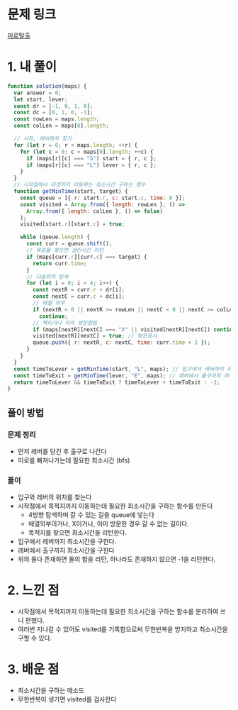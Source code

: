 # 문제 링크

[미로탈출](https://school.programmers.co.kr/learn/courses/30/lessons/159993)

# 1. 내 풀이

```js
function solution(maps) {
  var answer = 0;
  let start, lever;
  const dr = [-1, 0, 1, 0];
  const dc = [0, 1, 0, -1];
  const rowLen = maps.length;
  const colLen = maps[0].length;

  // 시작, 레버위치 찾기
  for (let r = 0; r < maps.length; ++r) {
    for (let c = 0; c < maps[0].length; ++c) {
      if (maps[r][c] === "S") start = { r, c };
      if (maps[r][c] === "L") lever = { r, c };
    }
  }
  // 시작점에서 타겟까지 이동하는 최소시간 구하는 함수
  function getMinTime(start, target) {
    const queue = [{ r: start.r, c: start.c, time: 0 }];
    const visited = Array.from({ length: rowLen }, () =>
      Array.from({ length: colLen }, () => false)
    );
    visited[start.r][start.c] = true;

    while (queue.length) {
      const curr = queue.shift();
      // 목표물 찾으면 걸린시간 리턴
      if (maps[curr.r][curr.c] === target) {
        return curr.time;
      }
      // 다음위치 탐색
      for (let i = 0; i < 4; i++) {
        const nextR = curr.r + dr[i];
        const nextC = curr.c + dc[i];
        // 배열 외부
        if (nextR < 0 || nextR >= rowLen || nextC < 0 || nextC >= colLen)
          continue;
        // 벽이거나 이미 방문했음
        if (maps[nextR][nextC] === "X" || visited[nextR][nextC]) continue;
        visited[nextR][nextC] = true; // 방문표시
        queue.push({ r: nextR, c: nextC, time: curr.time + 1 });
      }
    }
  }
  const timeToLever = getMinTime(start, "L", maps); // 입구에서 레버까지 최소시간
  const timeToExit = getMinTime(lever, "E", maps); // 레버에서 출구까지 최소시간
  return timeToLever && timeToExit ? timeToLever + timeToExit : -1;
}
```

## 풀이 방법

### 문제 정리

- 먼저 레버를 당긴 후 출구로 나간다
- 미로를 빠져나가는데 필요한 최소시간 (bfs)

### 풀이

- 입구와 레버의 위치를 찾는다
- 시작점에서 목적지까지 이동하는데 필요한 최소시간을 구하는 함수를 만든다
  - 4방향 탐색하며 갈 수 있는 길을 queue에 넣는다
  - 배열외부이거나, X이거나, 이미 방문한 경우 갈 수 없는 길이다.
  - 목적지를 찾으면 최소시간을 리턴한다.
- 입구에서 레버까지 최소시간을 구한다.
- 레버에서 출구까지 최소시간을 구한다
- 위의 둘다 존재하면 둘의 합을 리턴, 하나라도 존재하지 않으면 -1을 리턴한다.

# 2. 느낀 점

- 시작점에서 목적지까지 이동하는데 필요한 최소시간을 구하는 함수를 분리하여 쓰니 편했다.
- 여러번 지나갈 수 있어도 visited를 기록함으로써 무한반복을 방지하고 최소시간을 구할 수 있다.

# 3. 배운 점

- 최소시간을 구하는 메소드
- 무한반복이 생기면 visited를 검사한다
